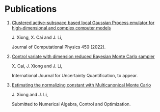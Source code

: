 # Publications
1. [Clustered active-subspace based local Gaussian Process emulator for high-dimensional and complex computer models](https://arxiv.org/abs/2101.00057)

    J. Xiong, X. Cai and J. Li,
    
    Journal of Computational Physics 450 (2022).
2. [Control variate with dimension reduced Bayesian Monte Carlo sampler](https://github.com/JundaX/JundaX.github.io/pubs/2101.00057.pdf)

    X. Cai, J. Xiong and J. Li,
    
    International Journal for Uncertainty Quantification, to appear.
3. [Estimating the normalizing constant with Multicanonical Monte Carlo]()

    J. Xiong and J. Li,

    Submitted to Numerical Algebra, Control and Optimization.
